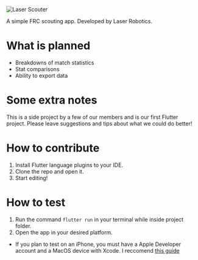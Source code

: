 ![Laser Scouter](https://laserrobotics.org/wp-content/uploads/2025/02/laserscouterlogo.png)

A simple FRC scouting app. Developed by Laser Robotics.

# What is planned

* Breakdowns of match statistics
* Stat comparisons
* Ability to export data

# Some extra notes

This is a side project by a few of our members and is our first Flutter project. Please leave suggestions and tips about what we could do better!

# How to contribute

1. Install Flutter language plugins to your IDE.
2. Clone the repo and open it.
3. Start editing!

# How to test

1. Run the command `flutter run` in your terminal while inside project folder.
2. Open the app in your desired platform.

* If you plan to test on an iPhone, you must have a Apple Developer account and a MacOS device with Xcode. I reccomend [this guide](https://www.geeksforgeeks.org/how-to-install-flutter-app-on-ios/)